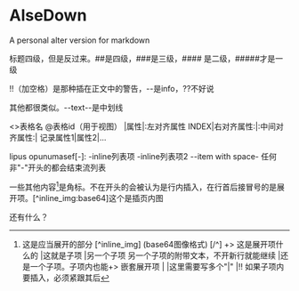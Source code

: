 # AlseDown
A personal alter version for markdown

标题四级，但是反过来。##是四级，###是三级，#### 是二级，#####才是一级

!!（加空格）是那种插在正文中的警告，--是info，??不好说

其他都很类似。--text--是中划线

<>表格名 @表格id（用于视图）
|属性|:左对齐属性 INDEX|右对齐属性:|:中间对齐属性:|
记录属性1|属性2|...

lipus opunumasef[-]: -inline列表项 -inline列表项2 --item with space- 任何非"-"开头的都会结束流列表

一些其他内容[^1]是角标。不在开头的会被认为是行内插入，在行首后接冒号的是展开项。[^inline_img:base64]这个是插页内图
[^1]:这是应当展开的部分
[^inline_img]
(base64图像格式)
[/^]
+> 这是展开项什么的
|这就是子项
|另一个子项
  另一个子项的附带文本，不开新行就能继续
|还是一个子项。子项内也能+> 嵌套展开项
|                      |这里需要写多个"|"
|!! 如果子项内要插入，必须紧跟其后

还有什么？
